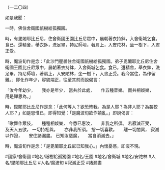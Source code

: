 （一二〇四）

如是我聞：

一時，佛住舍衛國祇樹給孤獨園。

時，有毘闍耶比丘尼，住舍衛國王園比丘尼眾中，晨朝著衣持鉢，入舍衛城乞食。食已，還精舍，舉衣鉢，洗足畢，持尼師壇，著肩上，入安陀林，坐一樹下，入晝正受。

時，魔波旬作是念：「此沙門瞿曇住舍衛國祇樹給孤獨園。弟子毘闍耶比丘尼住舍衛國王園比丘尼眾中，晨朝著衣持鉢，入舍衛城乞食。食已，還精舍，舉衣鉢，洗足畢，持尼師壇，著肩上，入安陀林，坐一樹下，入晝正受。我今當往，為作留難。」即化作年少，容貌端正，往至其前而說偈言：

「汝今年幼少，　　我亦是年少，
當共於此處，　　作五種音樂。
而共相娛樂，　　用是禪思為。」

時，毘闍耶比丘尼作是念：「此何等人？欲恐怖我。為是人耶？為非人耶？為姦狡人耶？」如是思惟已，即得知覺：「是魔波旬欲作嬈亂。」即說偈言：

「歌舞作眾伎，　　種種相娛樂，
今悉已惠汝，　　非我之所須。
若寂滅正受，　　及天人五欲，
一切持相與，　　亦非我所須。
捨一切喜歡，　　離一切闇冥，
寂滅以作證，　　安住諸漏盡。
已知汝惡魔，　　當自消滅去。」

時，魔波旬作是念：「是毘闍耶比丘尼已知我心。」內懷憂慼，即沒不現。

#國家/舍衛國
#地名/祇樹給孤獨園
#地名/王園
#地名/舍衛城
#地名/安陀林
#人名/毘闍耶比丘尼
#人名/魔波旬
#寂滅正受
#諸漏盡
